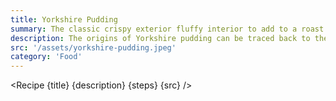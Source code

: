 ```yaml
---
title: Yorkshire Pudding
summary: The classic crispy exterior fluffy interior to add to a roast.
description: The origins of Yorkshire pudding can be traced back to the 1700s in Northern England, where it was originally served as a filling meal to feed large families. The dish became popular throughout England and beyond and is now commonly found in British cuisine. Yorkshire pudding is often served with roast beef and gravy, and is also sometimes used as a dessert when served with sweet toppings such as syrup or jam. Its light and fluffy texture and savory flavor have made it a beloved dish in British culture, and it continues to be enjoyed by many to this day.
src: '/assets/yorkshire-pudding.jpeg'
category: 'Food'
---
```


<script>
	import Recipe from '$lib/recipes/recipe.svelte';

	const steps = [
		{
			title: 'Night before',
            instructions: 'Mix all ingredients and store covered and refrigerate overnight',
			ingredients: ['140g Plain Flour', '4 Eggs', '200ml Whole Milk', '7g Salt', '3g Black Pepper']
		},
		{
			title: 'Hour before cooking',
            instructions: 'Take out batter and let rise to room temp.'
		},
		{
			title: 'Prep',
            instructions: 'Preheat oven to 200°C, with a tray in the oven with 1tsp tallow (beef fat) in 8 Yorkshire Pudding trays. When oven is up to temp and beef fat is hot, pour in batter and leave. Do not open the door for 25mins.',
            ingredients: ['8tsp Tallow']
		},

	]
</script>

<Recipe {title} {description} {steps} {src} />
